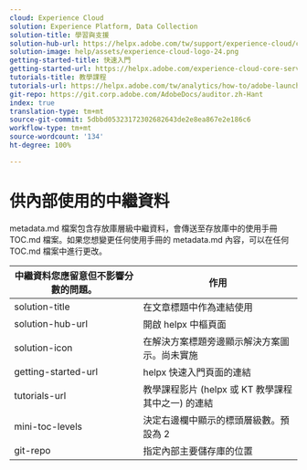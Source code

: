 ```yaml
---
cloud: Experience Cloud
solution: Experience Platform, Data Collection
solution-title: 學習與支援
solution-hub-url: https://helpx.adobe.com/tw/support/experience-cloud/core-services.html
solution-image: help/assets/experience-cloud-logo-24.png
getting-started-title: 快速入門
getting-started-url: https://helpx.adobe.com/experience-cloud-core-services/get-started.html
tutorials-title: 教學課程
tutorials-url: https://helpx.adobe.com/tw/analytics/how-to/adobe-launch-publishing-process.html
git-repo: https://git.corp.adobe.com/AdobeDocs/auditor.zh-Hant
index: true
translation-type: tm+mt
source-git-commit: 5dbbd05323172302682643de2e8ea867e2e186c6
workflow-type: tm+mt
source-wordcount: '134'
ht-degree: 100%

---
```



# 供內部使用的中繼資料

metadata.md 檔案包含存放庫層級中繼資料，會傳送至存放庫中的使用手冊 TOC.md 檔案。如果您想變更任何使用手冊的 metadata.md 內容，可以在任何 TOC.md 檔案中進行更改。

| 中繼資料您應留意但不影響分數的問題。 | 作用 |
|--- |--- |
| solution-title | 在文章標題中作為連結使用 |
| solution-hub-url | 開啟 helpx 中樞頁面 |
| solution-icon | 在解決方案標題旁邊顯示解決方案圖示。尚未實施 |
| getting-started-url | helpx 快速入門頁面的連結 |
| tutorials-url | 教學課程影片 (helpx 或 KT 教學課程其中之一) 的連結 |
| mini-toc-levels | 決定右邊欄中顯示的標頭層級數。預設為 2 |
| git-repo | 指定內部主要儲存庫的位置 |
